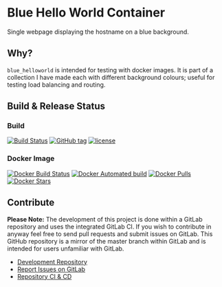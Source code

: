 # Blue Hello World Container

Single webpage displaying the hostname on a blue background.

## Why?

`blue_helloworld` is intended for testing with docker images. It is part of a collection I have made each with different background colours; useful for testing load balancing and routing.

## Build & Release Status

### Build

[![Build Status](https://gitlab.com/TheYorkshireDev/blue_helloworld/badges/master/build.svg)](https://gitlab.com/TheYorkshireDev/blue_helloworld/pipelines) [![GitHub tag](https://img.shields.io/github/tag/theyorkshiredev/blue_helloworld.svg)](https://github.com/theyorkshiredev/blue_helloworld/releases) [![license](https://img.shields.io/github/license/theyorkshiredev/blue_helloworld.svg)](https://github.com/theyorkshiredev/blue_helloworld/blob/master/LICENCE)

### Docker Image

[![Docker Build Status](https://img.shields.io/docker/build/theyorkshiredev/blue_helloworld.svg)](https://hub.docker.com/r/theyorkshiredev/blue_helloworld/) [![Docker Automated build](https://img.shields.io/docker/automated/theyorkshiredev/blue_helloworld.svg)](https://hub.docker.com/r/theyorkshiredev/blue_helloworld/) [![Docker Pulls](https://img.shields.io/docker/pulls/theyorkshiredev/blue_helloworld.svg)](https://hub.docker.com/r/theyorkshiredev/blue_helloworld/) [![Docker Stars](https://img.shields.io/docker/stars/theyorkshiredev/blue_helloworld.svg)](https://hub.docker.com/r/theyorkshiredev/blue_helloworld/)

## Contribute

**Please Note:** The development of this project is done within a GitLab repository and uses the integrated GitLab CI. If you wish to contribute in anyway feel free to send pull requests and submit issues on GitLab. This GitHub repository is a mirror of the master branch within GitLab and is intended for users unfamiliar with GitLab.

* [Development Repository](https://gitlab.com/TheYorkshireDev/blue_helloworld)
* [Report Issues on GitLab](https://gitlab.com/TheYorkshireDev/blue_helloworld/issues)
* [Repository CI & CD](https://gitlab.com/TheYorkshireDev/blue_helloworld/pipelines)
